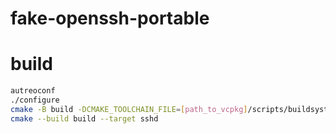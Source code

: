 # fake-openssh-portable

# build

```bash
autreoconf
./configure
cmake -B build -DCMAKE_TOOLCHAIN_FILE=[path_to_vcpkg]/scripts/buildsystems/vcpkg.cmake
cmake --build build --target sshd
```